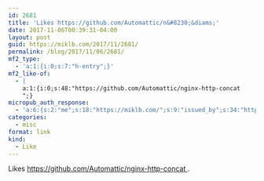 ```yaml
---
id: 2681
title: 'Likes https://github.com/Automattic/n&#8230;&diams;'
date: 2017-11-06T00:39:31-04:00
layout: post
guid: https://miklb.com/2017/11/2681/
permalink: /blog/2017/11/06/2681/
mf2_type:
  - 'a:1:{i:0;s:7:"h-entry";}'
mf2_like-of:
  - |
    a:1:{i:0;s:48:"https://github.com/Automattic/nginx-http-concat
    ";}
micropub_auth_response:
  - 'a:6:{s:2:"me";s:18:"https://miklb.com/";s:9:"issued_by";s:34:"https://tokens.indieauth.com/token";s:9:"client_id";s:27:"http://cweiske.de/shpub.htm";s:9:"issued_at";s:10:"1493939659";s:5:"scope";s:6:"create";s:5:"nonce";s:9:"430847497";}'
categories:
  - misc
format: link
kind:
  - Like
---
```

<p>Likes <a class="u-like-of" href="https://github.com/Automattic/nginx-http-concat
">https://github.com/Automattic/nginx-http-concat
</a>.</p>
